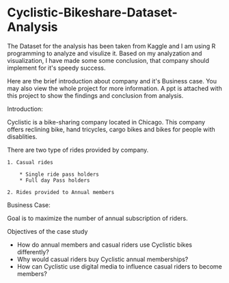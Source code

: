 # Cyclistic-Bikeshare-Dataset-Analysis

The Dataset for the analysis has been taken from Kaggle and I am using R programming to analyze and visulize it. Based on my analyzation and visualization, 
I have made some some conclusion, that company should implement for it's speedy success.

Here are the brief introduction about company and it's Business case. You may also view the whole project for more information. A ppt is attached with this 
project to show the findings and conclusion from analysis.


Introduction:

Cyclistic is a bike-sharing company located in Chicago. This company offers reclining bike, hand tricycles, cargo bikes and bikes for people with disablities.

There are two type of rides provided by company.

	1. Casual rides
  
		* Single ride pass holders
		* Full day Pass holders
    
	2. Rides provided to Annual members


Business Case:

Goal is to maximize the number of annual subscription of riders.

Objectives of the case study

 * How do annual members and casual riders use Cyclistic bikes differently?
 * Why would casual riders buy Cyclistic annual memberships?
 * How can Cyclistic use digital media to influence casual riders to become members?

